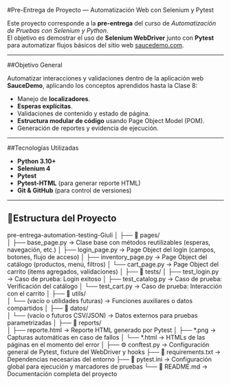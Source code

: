 #Pre-Entrega de Proyecto — Automatización Web con Selenium y Pytest

Este proyecto corresponde a la **pre-entrega** del curso de *Automatización de Pruebas con Selenium y Python*.  
El objetivo es demostrar el uso de **Selenium WebDriver** junto con **Pytest** para automatizar flujos básicos del sitio web [saucedemo.com](https://www.saucedemo.com).

---

##Objetivo General

Automatizar interacciones y validaciones dentro de la aplicación web **SauceDemo**, aplicando los conceptos aprendidos hasta la Clase 8:
- Manejo de **localizadores**.
- **Esperas explícitas**.
- Validaciones de contenido y estado de página.
- **Estructura modular de código** usando Page Object Model (POM).
- Generación de reportes y evidencia de ejecución.

---

##Tecnologías Utilizadas

- **Python 3.10+**
- **Selenium 4**
- **Pytest**
- **Pytest-HTML** (para generar reporte HTML)
- **Git & GitHub** (para control de versiones)

---

## 📂Estructura del Proyecto
pre-entrega-automation-testing-Giuli
│
├── 📂 pages/              
│   ├── base_page.py          → Clase base con métodos reutilizables (esperas, navegación, etc.)
│   ├── login_page.py         → Page Object del login (campos, botones, flujo de acceso)
│   ├── inventory_page.py     → Page Object del catálogo (productos, menú, filtros)
│   └── cart_page.py          → Page Object del carrito (items agregados, validaciones)
│
├── 📂 tests/
│   ├── test_login.py         → Caso de prueba: Login exitoso
│   ├── test_catalog.py       → Caso de prueba: Verificación del catálogo
│   └── test_cart.py          → Caso de prueba: Interacción con el carrito
│
├── 📂 utils/                 
│   └── (vacío o utilidades futuras) → Funciones auxiliares o datos compartidos
│
├── 📂 datos/                 
│   └── (vacío o futuros CSV/JSON) → Datos externos para pruebas parametrizadas
│
├── 📂 reports/               
│   ├── reporte.html          → Reporte HTML generado por Pytest
│   ├── *.png                 → Capturas automáticas en caso de fallos
│   └── *.html                → HTMLs de las páginas en el momento del error
│
├── ⚙️ conftest.py             → Configuración general de Pytest, fixture del WebDriver y hooks
├── 📄 requirements.txt        → Dependencias necesarias del entorno
├── 🧩 pytest.ini              → Configuración global para ejecución y marcadores de pruebas
└── 📘 README.md               → Documentación completa del proyecto


